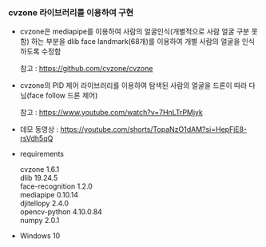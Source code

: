 ### cvzone 라이브러리를 이용하여 구현

- cvzone은 mediapipe를 이용하여 사람의 얼굴인식(개별적으로 사람 얼굴 구분 못함) 하는 부분을 dlib face landmark(68개)를 이용하여 개별 사람의 얼굴을 인식하도록 수정함

  참고 : https://github.com/cvzone/cvzone
  
- cvzone의 PID 제어 라이브러리를 이용하여 탐색된 사람의 얼굴을 드론이 따라 다님(face follow 드론 제어)

  참고 : https://www.youtube.com/watch?v=7HnLTrPMjyk
- 데모 동영상 : https://youtube.com/shorts/TopaNzO1dAM?si=HepFjE8-rsVdh5qQ

- requirements
  
  cvzone 1.6.1 <br>
  dlib 19.24.5 <br>
  face-recognition 1.2.0 <br>
  mediapipe 0.10.14 <br>
  djitellopy 2.4.0 <br>
  opencv-python 4.10.0.84 <br>
  numpy 2.0.1 <br>

- Windows 10
  
